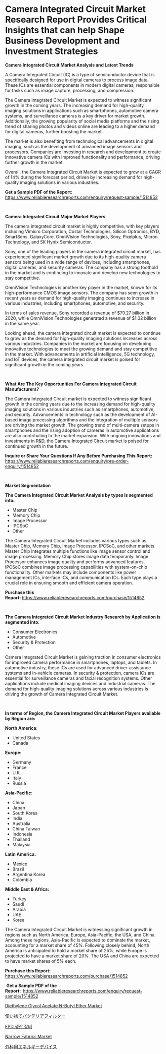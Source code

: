 <p><h1>Camera Integrated Circuit Market Research Report Provides Critical Insights that can help Shape Business Development and Investment Strategies</h1></p><p><strong>Camera Integrated Circuit Market Analysis and Latest Trends</strong></p>
<p><p>A Camera Integrated Circuit (IC) is a type of semiconductor device that is specifically designed for use in digital cameras to process image data. These ICs are essential components in modern digital cameras, responsible for tasks such as image capture, processing, and compression.</p><p>The Camera Integrated Circuit Market is expected to witness significant growth in the coming years. The increasing demand for high-quality imaging solutions in applications such as smartphones, automotive camera systems, and surveillance cameras is a key driver for market growth. Additionally, the growing popularity of social media platforms and the rising trend of sharing photos and videos online are leading to a higher demand for digital cameras, further boosting the market.</p><p>The market is also benefiting from technological advancements in digital imaging, such as the development of advanced image sensors and processors. Companies are investing in research and development to create innovative camera ICs with improved functionality and performance, driving further growth in the market.</p><p>Overall, the Camera Integrated Circuit Market is expected to grow at a CAGR of 14% during the forecast period, driven by increasing demand for high-quality imaging solutions in various industries.</p></p>
<p><strong>Get a Sample PDF of the Report:&nbsp;</strong> <a href="https://www.reliableresearchreports.com/enquiry/request-sample/1514852">https://www.reliableresearchreports.com/enquiry/request-sample/1514852</a></p>
<p>&nbsp;</p>
<p><strong>Camera Integrated Circuit Major Market Players</strong></p>
<p><p>The camera integrated circuit market is highly competitive, with key players including Vimicro Corporation, Costar Technologies, Silicon Optronics, BYD, SmartSens, GalaxyCore, OmniVision Technologies, Sony, Pixelplus, Micron Technology, and SK Hynix Semiconductor. </p><p>Sony, one of the leading players in the camera integrated circuit market, has experienced significant market growth due to its high-quality camera sensors being used in a wide range of devices, including smartphones, digital cameras, and security cameras. The company has a strong foothold in the market and is continuing to innovate and develop new technologies to stay competitive.</p><p>OmniVision Technologies is another key player in the market, known for its high-performance CMOS image sensors. The company has seen growth in recent years as demand for high-quality imaging continues to increase in various industries, including smartphones, automotive, and security.</p><p>In terms of sales revenue, Sony recorded a revenue of $79.27 billion in 2020, while OmniVision Technologies generated a revenue of $1.02 billion in the same year. </p><p>Looking ahead, the camera integrated circuit market is expected to continue to grow as the demand for high-quality imaging solutions increases across various industries. Companies in the market are focusing on developing innovative technologies to meet the growing demand and stay competitive in the market. With advancements in artificial intelligence, 5G technology, and IoT devices, the camera integrated circuit market is poised for significant growth in the coming years.</p></p>
<p>&nbsp;</p>
<p><strong>What Are The Key Opportunities For Camera Integrated Circuit Manufacturers?</strong></p>
<p><p>The Camera Integrated Circuit market is expected to witness significant growth in the coming years due to the increasing demand for high-quality imaging solutions in various industries such as smartphones, automotive, and security. Advancements in technology such as the development of AI-based image processing algorithms and the integration of multiple sensors are driving the market growth. The growing trend of multi-camera setups in smartphones and the rising adoption of cameras in automotive applications are also contributing to the market expansion. With ongoing innovations and investments in R&D, the Camera Integrated Circuit market is poised for continued growth in the future.</p></p>
<p><strong>Inquire or Share Your Questions If Any Before Purchasing This Report:</strong> <a href="https://www.reliableresearchreports.com/enquiry/pre-order-enquiry/1514852">https://www.reliableresearchreports.com/enquiry/pre-order-enquiry/1514852</a></p>
<p>&nbsp;</p>
<p><strong>Market Segmentation</strong></p>
<p><strong>The Camera Integrated Circuit Market Analysis by types is segmented into:</strong></p>
<p><ul><li>Master Chip</li><li>Memory Chip</li><li>Image Processor</li><li>IPCSoC</li><li>Other</li></ul></p>
<p><p>The Camera Integrated Circuit Market includes various types such as Master Chip, Memory Chip, Image Processor, IPCSoC, and other markets. Master Chip integrates multiple functions like image sensor control and image processing. Memory Chip stores image data temporarily. Image Processor enhances image quality and performs advanced features. IPCSoC combines image processing capabilities with system-on-chip functionality. Other markets may include components like power management ICs, interface ICs, and communication ICs. Each type plays a crucial role in ensuring smooth and efficient camera operation.</p></p>
<p><strong>Purchase this Report:&nbsp;</strong><a href="https://www.reliableresearchreports.com/purchase/1514852">https://www.reliableresearchreports.com/purchase/1514852</a></p>
<p>&nbsp;</p>
<p><strong>The Camera Integrated Circuit Market Industry Research by Application is segmented into:</strong></p>
<p><ul><li>Consumer Electronics</li><li>Automotive</li><li>Security & Protection</li><li>Other</li></ul></p>
<p><p>Camera Integrated Circuit Market is gaining traction in consumer electronics for improved camera performance in smartphones, laptops, and tablets. In automotive industry, these ICs are used for advanced driver-assistance systems and in-vehicle cameras. In security & protection, camera ICs are essential for surveillance cameras and facial recognition systems. Other applications include medical imaging devices and industrial cameras. The demand for high-quality imaging solutions across various industries is driving the growth of Camera Integrated Circuit Market.</p></p>
<p>&nbsp;</p>
<p><strong>In terms of Region, the Camera Integrated Circuit Market Players available by Region are:</strong></p>
<p>
    <p> <strong> North America: </strong>
        <ul>
            <li>United States</li>
            <li>Canada</li>
        </ul>
        </p> 
    <p> <strong> Europe: </strong>
        <ul>
            <li>Germany</li>
            <li>France</li>
            <li>U.K.</li>
            <li>Italy</li>
            <li>Russia</li>
        </ul>
        </p> 
    <p> <strong> Asia-Pacific: </strong>
        <ul>
            <li>China</li>
            <li>Japan</li>
            <li>South Korea</li>
            <li>India</li>
            <li>Australia</li>
            <li>China Taiwan</li>
            <li>Indonesia</li>
            <li>Thailand</li>
            <li>Malaysia</li>
        </ul>
        </p> 
    <p> <strong> Latin America: </strong>
        <ul>
            <li>Mexico</li>
            <li>Brazil</li>
            <li>Argentina Korea</li>
            <li>Colombia</li>
        </ul>
        </p> 
    <p> <strong> Middle East & Africa: </strong>
        <ul>
            <li>Turkey</li>
            <li>Saudi</li>
            <li>Arabia</li>
            <li>UAE</li>
            <li>Korea</li>
        </ul>
    </p>
    </p>
<p><p>The Camera Integrated Circuit Market is witnessing significant growth in regions such as North America, Europe, Asia-Pacific, the USA, and China. Among these regions, Asia-Pacific is expected to dominate the market, accounting for a market share of 45%. Following closely behind, North America is anticipated to hold a market share of 25%, while Europe is projected to have a market share of 20%. The USA and China are expected to have market shares of 5% each.</p></p>
<p><strong>Purchase this Report: </strong><a href="https://www.reliableresearchreports.com/purchase/1514852">https://www.reliableresearchreports.com/purchase/1514852</a></p>
<p>&nbsp;<strong>Get a Sample PDF of the Report:&nbsp;&nbsp;</strong><a href="https://www.reliableresearchreports.com/enquiry/request-sample/1514852">https://www.reliableresearchreports.com/enquiry/request-sample/1514852</a></p>
<p><strong></strong></p>
<p><p><a href="https://woozy-pyroraptor-a1f.notion.site/Global-Diethylene-Glycol-Acetate-N-Butyl-Ether-Market-Size-and-Market-Trends-Insights-and-Projectio-ef0fa9619cdb4fd9a3f90dca78255f87">Diethylene Glycol Acetate N-Butyl Ether Market</a></p><p><a href="https://medium.com/@pattisullivansparksltcr1lv/%E4%BD%BF%E3%81%84%E6%8D%A8%E3%81%A6%E7%B4%B0%E8%8F%8C%E3%83%95%E3%82%A3%E3%83%AB%E3%82%BF%E3%83%BC%E5%B8%82%E5%A0%B4%E3%81%AE%E5%88%86%E6%9E%90-%E3%82%B0%E3%83%AD%E3%83%BC%E3%83%90%E3%83%AB%E6%A5%AD%E7%95%8C%E3%81%AE%E8%A6%96%E7%82%B9%E3%81%A8%E4%BA%88%E6%B8%AC-2024%E5%B9%B4%E3%81%8B%E3%82%892031%E5%B9%B4%E3%81%BE%E3%81%A7-c2226ea1218b">使い捨てバクテリアフィルター</a></p><p><a href="https://medium.com/@claytontoy67567/fpd-%EC%83%9D%EC%82%B0-%EC%9E%A5%EB%B9%84-%EC%8B%9C%EC%9E%A5-%EC%84%B1%EA%B3%B5%EC%A0%81%EC%9D%B8-%EB%B9%84%EC%A6%88%EB%8B%88%EC%8A%A4-%EC%A0%84%EB%9E%B5%EC%9D%98-%EC%97%B4%EC%87%A0-2031%EB%85%84%EA%B9%8C%EC%A7%80%EC%9D%98-%EC%98%88%EC%B8%A1-51b40e2cbe2a">FPD 생산 장비</a></p><p><a href="https://view.publitas.com/reportprime-1/narrow-fabrics-market-with-the-goal-of-estimating-the-market-size-and-future-growth-potential-of-various-market-segments-based-on-component-applications-end-user-and-region/">Narrow Fabrics Market</a></p><p><a href="https://medium.com/@pattisullivansparksltcr1lv/%E6%89%8B%E8%A1%93%E7%94%A8%E3%82%A8%E3%83%8D%E3%83%AB%E3%82%AE%E3%83%BC%E8%A3%85%E7%BD%AE%E3%81%AE%E5%B8%82%E5%A0%B4%E8%AA%BF%E6%9F%BB%E3%83%AC%E3%83%9D%E3%83%BC%E3%83%88-%E3%81%9D%E3%81%AE%E6%AD%B4%E5%8F%B2%E3%81%A82031%E5%B9%B4%E3%81%BE%E3%81%A7%E3%81%AE%E4%BA%88%E6%B8%AC-460a10332441">外科用エネルギーデバイス</a></p></p>